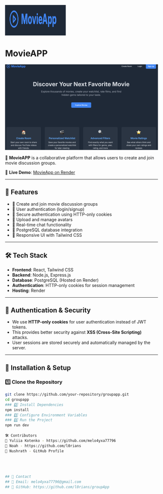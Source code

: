 <img src="https://github.com/l0rians/groupApp/blob/main/Screenshot%202025-02-02%20at%2022.42.58.png" alt="image" width="200px" height="100px">

# MovieAPP

<img src="https://github.com/l0rians/groupApp/blob/main/Screenshot%202025-02-02%20at%2023.01.58.png" alt="image" >



🚀 **MovieAPP** is a collaborative platform that allows users to create and join movie discussion groups. 

🔗 **Live Demo**: [MovieApp on Render](https://groupapp-84k3.onrender.com)

---

## 📖 Features
- 🔹 Create and join movie discussion groups
- 🔹 User authentication (login/signup)
- 🔹 Secure authentication using HTTP-only cookies
- 🔹 Upload and manage avatars
- 🔹 Real-time chat functionality
- 🔹 PostgreSQL database integration
- 🔹 Responsive UI with Tailwind CSS

---

## 🛠️ Tech Stack
- **Frontend**: React, Tailwind CSS
- **Backend**: Node.js, Express.js
- **Database**: PostgreSQL (Hosted on Render)
- **Authentication**: HTTP-only cookies for session management
- **Hosting**: Render

---

## 🔐 Authentication & Security
- We use **HTTP-only cookies** for user authentication instead of JWT tokens.  
- This provides better security against **XSS (Cross-Site Scripting)** attacks.  
- User sessions are stored securely and automatically managed by the server.  

---

## 🚀 Installation & Setup

### 1️⃣ Clone the Repository
```bash
git clone https://github.com/your-repository/groupapp.git
cd groupapp
### 2️⃣ Install Dependencies
npm install
### 3️⃣ Configure Environment Variables
### 4️⃣ Run the Project
npm run dev

🛠️ Contributors
👤 Yuliia Kotenko - https://github.com/melo4yxa77796
👤 Noah - https://github.com/l0rians
👤 Nushrath - GitHub Profile




## 🤝 Contact
## 📧 Email: melo4yxa77796@gmail.com
## 🐙 GitHub: https://github.com/l0rians/groupApp

 






                                    
   


          

     
   









